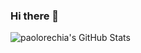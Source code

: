 ### Hi there 👋
![paolorechia's GitHub Stats](https://github-readme-stats.vercel.app/api?username=paolorechia&count_private=true&theme=dracula&show_icons=true)
<!--
**paolorechia/paolorechia** is a ✨ _special_ ✨ repository because its `README.md` (this file) appears on your GitHub profile.

Here are some ideas to get you started:

- 🔭 I’m currently working on ...
- 🌱 I’m currently learning ...
- 👯 I’m looking to collaborate on ...
- 🤔 I’m looking for help with ...
- 💬 Ask me about ...
- 📫 How to reach me: ...
- 😄 Pronouns: ...
- ⚡ Fun fact: ...
-->
